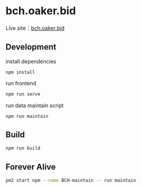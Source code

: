 # bch.oaker.bid

Live site：[bch.oaker.bid](https://bch.oaker.bid/)

## Development

install dependencies
```
npm install
```

run frontend
```sh
npm run serve
```

run data maintain script
```sh
npm run maintain
```

## Build
```sh
npm run build
```

## Forever Alive
```sh
pm2 start npm --name BCH-maintain -- run maintain
```
